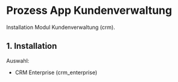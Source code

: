 # Prozess App Kundenverwaltung
Installation Modul Kundenverwaltung (crm).

## 1. Installation
Auswahl:
* CRM Enterprise (crm_enterprise)